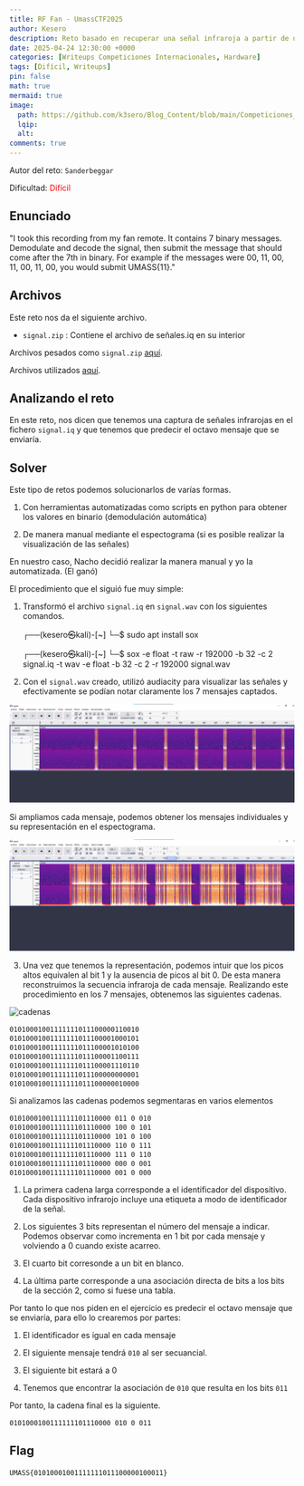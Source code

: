 ```yaml
---
title: RF Fan - UmassCTF2025
author: Kesero
description: Reto basado en recuperar una señal infraroja a partir de un archivo de señales
date: 2025-04-24 12:30:00 +0000
categories: [Writeups Competiciones Internacionales, Hardware]
tags: [Difícil, Writeups]
pin: false
math: true
mermaid: true
image:
  path: https://github.com/k3sero/Blog_Content/blob/main/Competiciones_Internacionales_Writeups/2025/UmassCTF2025/Hardware/RF%20Fan/img/6.png?raw=true
  lqip: 
  alt: 
comments: true
---
```


Autor del reto: `Sanderbeggar`

Dificultad: <font color=red>Difícil</font>

## Enunciado

"I took this recording from my fan remote. It contains 7 binary messages. Demodulate and decode the signal, then submit the message that should come after the 7th in binary. For example if the messages were 00, 11, 00, 11, 00, 11, 00, you would submit UMASS{11}."

## Archivos

Este reto nos da el siguiente archivo.

- `signal.zip` : Contiene el archivo de señales.iq en su interior

Archivos pesados como  `signal.zip` [aquí](https://drive.google.com/drive/folders/1Tej2_FVHD60dMDcY0HE9wycL4RW4mj1f?usp=sharing).

Archivos utilizados [aquí](https://github.com/k3sero/Blog_Content/tree/main/Competiciones_Internacionales_Writeups/2025/UmassCTF2025/Hardware/RF%20Fan).

## Analizando el reto

En este reto, nos dicen que tenemos una captura de señales infrarojas en el fichero `signal.iq` y que tenemos que predecir el octavo mensaje que se enviaría.

## Solver

Este tipo de retos podemos solucionarlos de varías formas.

1. Con herramientas automatizadas como scripts en python para obtener los valores en binario (demodulación automática)

2. De manera manual mediante el espectograma (si es posible realizar la visualización de las señales)

En nuestro caso, Nacho decidió realizar la manera manual y yo la automatizada. (El ganó)

El procedimiento que el siguió fue muy simple:

1. Transformó el archivo `signal.iq` en `signal.wav` con los siguientes comandos.

    ┌──(kesero㉿kali)-[~]
    └─$ sudo apt install sox

    ┌──(kesero㉿kali)-[~]
    └─$ sox -e float -t raw -r 192000 -b 32 -c 2 signal.iq -t wav -e float -b 32 -c 2 -r 192000 signal.wav

2. Con el `signal.wav` creado, utilizó audiacity para visualizar las señales y efectivamente se podían notar claramente los 7 mensajes captados.

![onda_completa](https://github.com/k3sero/Blog_Content/blob/main/Competiciones_Internacionales_Writeups/2025/UmassCTF2025/Hardware/RF%20Fan/img/onda_completa.png?raw=true)

Si ampliamos cada mensaje, podemos obtener los mensajes individuales y su representación en el espectograma.

![onda_mensaje](https://github.com/k3sero/Blog_Content/blob/main/Competiciones_Internacionales_Writeups/2025/UmassCTF2025/Hardware/RF%20Fan/img/unico_mensaje.png?raw=true)

3. Una vez que tenemos la representación, podemos intuir que los picos altos equivalen al bit 1 y la ausencia de picos al bit 0. De esta manera reconstruimos la secuencia infraroja de cada mensaje.
Realizando este procedimiento en los 7 mensajes, obtenemos las siguientes cadenas.

![cadenas](https://github.com/k3sero/Blog_Content/blob/main/Competiciones_Internacionales_Writeups/2025/UmassCTF2025/Hardware/RF%20Fan/img/Sin%20t%C3%ADtulo.png?raw=true)

```
01010001001111111011100000110010
01010001001111111011100001000101
01010001001111111011100001010100
01010001001111111011100001100111
01010001001111111011100001110110
01010001001111111011100000000001
01010001001111111011100000010000
```

Si analizamos las cadenas podemos segmentaras en varios elementos

```
0101000100111111101110000 011 0 010
0101000100111111101110000 100 0 101
0101000100111111101110000 101 0 100
0101000100111111101110000 110 0 111
0101000100111111101110000 111 0 110
0101000100111111101110000 000 0 001
0101000100111111101110000 001 0 000
```
1. La primera cadena larga corresponde a el identificador del dispositivo. Cada dispositivo infrarojo incluye una etiqueta a modo de identificador de la señal.

2. Los siguientes 3 bits representan el número del mensaje a indicar. Podemos observar como incrementa en 1 bit por cada mensaje y volviendo a 0 cuando existe acarreo.

3. El cuarto bit corresonde a un bit en blanco.

4. La última parte corresponde a una asociación directa de bits a los bits de la sección 2, como si fuese una tabla.

Por tanto lo que nos piden en el ejercicio es predecir el octavo mensaje que se enviaría, para ello lo crearemos por partes:

1. El identificador es igual en cada mensaje

2. El siguiente mensaje tendrá `010` al ser secuancial.

3. El siguiente bit estará a 0

4. Tenemos que encontrar la asociación de `010` que resulta en los bits `011`

Por tanto, la cadena final es la siguiente.

```
0101000100111111101110000 010 0 011
```

## Flag
`UMASS{01010001001111111011100000100011}`